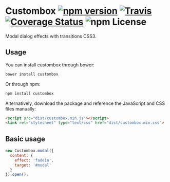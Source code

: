 Custombox [![npm version](https://badge.fury.io/js/custombox.svg)](https://badge.fury.io/js/custombox) [![Travis](https://travis-ci.org/dixso/custombox.svg?branch=master)](https://travis-ci.org/dixso/custombox) [![Coverage Status](https://coveralls.io/repos/github/dixso/custombox/badge.svg?branch=master)](https://coveralls.io/github/dixso/custombox?branch=master) ![npm License](http://img.shields.io/npm/l/custombox.svg "npm License")
==========

Modal dialog effects with transitions CSS3.

Usage
-----

You can install custombox through bower:

```bash
bower install custombox
```

Or through npm:

```bash
npm install custombox
```

Alternatively, download the package and reference the JavaScript and CSS files manually:

```html
<script src="dist/custombox.min.js"></script>
<link rel="stylesheet" type="text/css" href="dist/custombox.min.css">
```

## Basic usage
```js
new Custombox.modal({
  content: {
    effect: 'fadein',
    target: '#modal'
  }
}).open();
```
